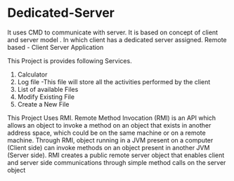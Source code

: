 # Dedicated-Server
It uses CMD to communicate with server.
It is based on concept of client and server model . In which client has a dedicated server assigned.
Remote based - Client Server Application 
 

This Project is provides following Services. 
1) Calculator 
2) Log file -This file will store all the activities performed by the client
3) List of available Files 
4) Modify Existing File 
5) Create a New File

This Project Uses RMI. 
Remote Method Invocation (RMI) is an API which allows an object to invoke a 
method on an object that exists in another address space, which could be on the same 
machine or on a remote machine. Through RMI, object running in a JVM present on 
a computer (Client side) can invoke methods on an object present in another JVM 
(Server side). RMI creates a public remote server object that enables client and 
server side communications through simple method calls on the server object
    
